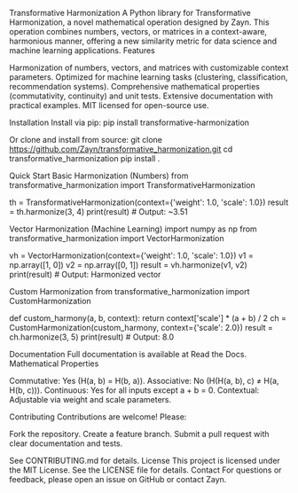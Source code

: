 Transformative Harmonization
A Python library for Transformative Harmonization, a novel mathematical operation designed by Zayn. This operation combines numbers, vectors, or matrices in a context-aware, harmonious manner, offering a new similarity metric for data science and machine learning applications.
Features

Harmonization of numbers, vectors, and matrices with customizable context parameters.
Optimized for machine learning tasks (clustering, classification, recommendation systems).
Comprehensive mathematical properties (commutativity, continuity) and unit tests.
Extensive documentation with practical examples.
MIT licensed for open-source use.

Installation
Install via pip:
pip install transformative-harmonization

Or clone and install from source:
git clone https://github.com/Zayn/transformative_harmonization.git
cd transformative_harmonization
pip install .

Quick Start
Basic Harmonization (Numbers)
from transformative_harmonization import TransformativeHarmonization

th = TransformativeHarmonization(context={'weight': 1.0, 'scale': 1.0})
result = th.harmonize(3, 4)
print(result)  # Output: ~3.51

Vector Harmonization (Machine Learning)
import numpy as np
from transformative_harmonization import VectorHarmonization

vh = VectorHarmonization(context={'weight': 1.0, 'scale': 1.0})
v1 = np.array([1, 0])
v2 = np.array([0, 1])
result = vh.harmonize(v1, v2)
print(result)  # Output: Harmonized vector

Custom Harmonization
from transformative_harmonization import CustomHarmonization

def custom_harmony(a, b, context):
    return context['scale'] * (a + b) / 2
ch = CustomHarmonization(custom_harmony, context={'scale': 2.0})
result = ch.harmonize(3, 5)
print(result)  # Output: 8.0

Documentation
Full documentation is available at Read the Docs.
Mathematical Properties

Commutative: Yes (H(a, b) = H(b, a)).
Associative: No (H(H(a, b), c) ≠ H(a, H(b, c))).
Continuous: Yes for all inputs except a + b = 0.
Contextual: Adjustable via weight and scale parameters.

Contributing
Contributions are welcome! Please:

Fork the repository.
Create a feature branch.
Submit a pull request with clear documentation and tests.

See CONTRIBUTING.md for details.
License
This project is licensed under the MIT License. See the LICENSE file for details.
Contact
For questions or feedback, please open an issue on GitHub or contact Zayn.
